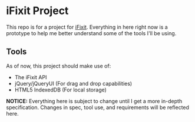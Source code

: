 # iFixit Project

This repo is for a project for [iFixit](http://ifixit.com). Everything in here right now is a prototype to help me better understand some of the tools I'll be using.

## Tools

As of now, this project should make use of:

*  The iFixit API
*  jQuery/jQueryUI (For drag and drop capabilities)
*  HTML5 IndexedDB (For local storage)

**NOTICE:** Everything here is subject to change until I get a more in-depth specification. Changes in spec, tool use, and requirements will be reflected here.
